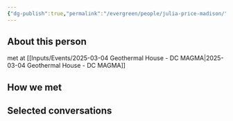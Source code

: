 ```yaml
---
{"dg-publish":true,"permalink":"/evergreen/people/julia-price-madison/","tags":["people","geo_eco"]}
---
```


## About this person
met at [[Inputs/Events/2025-03-04 Geothermal House - DC MAGMA\|2025-03-04 Geothermal House - DC MAGMA]]

## How we met


## Selected conversations
